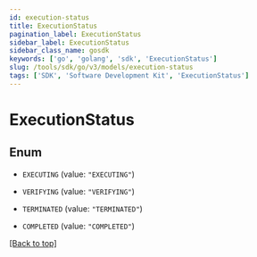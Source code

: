 ```yaml
---
id: execution-status
title: ExecutionStatus
pagination_label: ExecutionStatus
sidebar_label: ExecutionStatus
sidebar_class_name: gosdk
keywords: ['go', 'golang', 'sdk', 'ExecutionStatus'] 
slug: /tools/sdk/go/v3/models/execution-status
tags: ['SDK', 'Software Development Kit', 'ExecutionStatus']
---
```


# ExecutionStatus

## Enum


* `EXECUTING` (value: `"EXECUTING"`)

* `VERIFYING` (value: `"VERIFYING"`)

* `TERMINATED` (value: `"TERMINATED"`)

* `COMPLETED` (value: `"COMPLETED"`)


[[Back to top]](#) 


